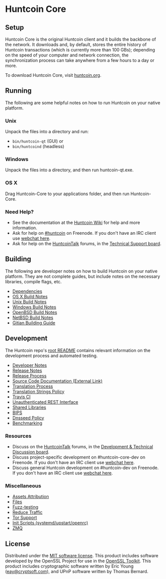 Huntcoin Core
=============

Setup
---------------------
Huntcoin Core is the original Huntcoin client and it builds the backbone of the network. It downloads and, by default, stores the entire history of Huntcoin transactions (which is currently more than 100 GBs); depending on the speed of your computer and network connection, the synchronization process can take anywhere from a few hours to a day or more.

To download Huntcoin Core, visit [huntcoin.org](https://huntcoin.org/#downloads).

Running
---------------------
The following are some helpful notes on how to run Huntcoin on your native platform.

### Unix

Unpack the files into a directory and run:

- `bin/huntcoin-qt` (GUI) or
- `bin/huntcoind` (headless)

### Windows

Unpack the files into a directory, and then run huntcoin-qt.exe.

### OS X

Drag Huntcoin-Core to your applications folder, and then run Huntcoin-Core.

### Need Help?

* See the documentation at the [Huntcoin Wiki](https://en.huntcoin.it/wiki/Main_Page)
for help and more information.
* Ask for help on [#huntcoin](http://webchat.freenode.net?channels=huntcoin) on Freenode. If you don't have an IRC client use [webchat here](http://webchat.freenode.net?channels=huntcoin).
* Ask for help on the [HuntcoinTalk](https://huntcointalk.org/) forums, in the [Technical Support board](https://huntcointalk.org/index.php?board=4.0).

Building
---------------------
The following are developer notes on how to build Huntcoin on your native platform. They are not complete guides, but include notes on the necessary libraries, compile flags, etc.

- [Dependencies](dependencies.md)
- [OS X Build Notes](build-osx.md)
- [Unix Build Notes](build-unix.md)
- [Windows Build Notes](build-windows.md)
- [OpenBSD Build Notes](build-openbsd.md)
- [NetBSD Build Notes](build-netbsd.md)
- [Gitian Building Guide](gitian-building.md)

Development
---------------------
The Huntcoin repo's [root README](/README.md) contains relevant information on the development process and automated testing.

- [Developer Notes](developer-notes.md)
- [Release Notes](release-notes.md)
- [Release Process](release-process.md)
- [Source Code Documentation (External Link)](https://dev.visucore.com/huntcoin/doxygen/)
- [Translation Process](translation_process.md)
- [Translation Strings Policy](translation_strings_policy.md)
- [Travis CI](travis-ci.md)
- [Unauthenticated REST Interface](REST-interface.md)
- [Shared Libraries](shared-libraries.md)
- [BIPS](bips.md)
- [Dnsseed Policy](dnsseed-policy.md)
- [Benchmarking](benchmarking.md)

### Resources
* Discuss on the [HuntcoinTalk](https://huntcointalk.org/) forums, in the [Development & Technical Discussion board](https://huntcointalk.org/index.php?board=6.0).
* Discuss project-specific development on #huntcoin-core-dev on Freenode. If you don't have an IRC client use [webchat here](http://webchat.freenode.net/?channels=huntcoin-core-dev).
* Discuss general Huntcoin development on #huntcoin-dev on Freenode. If you don't have an IRC client use [webchat here](http://webchat.freenode.net/?channels=huntcoin-dev).

### Miscellaneous
- [Assets Attribution](assets-attribution.md)
- [Files](files.md)
- [Fuzz-testing](fuzzing.md)
- [Reduce Traffic](reduce-traffic.md)
- [Tor Support](tor.md)
- [Init Scripts (systemd/upstart/openrc)](init.md)
- [ZMQ](zmq.md)

License
---------------------
Distributed under the [MIT software license](/COPYING).
This product includes software developed by the OpenSSL Project for use in the [OpenSSL Toolkit](https://www.openssl.org/). This product includes
cryptographic software written by Eric Young ([eay@cryptsoft.com](mailto:eay@cryptsoft.com)), and UPnP software written by Thomas Bernard.
